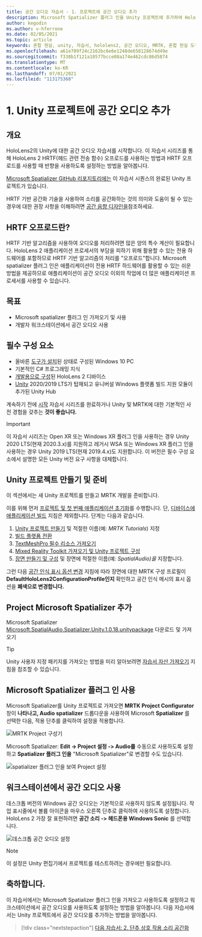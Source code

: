 ```yaml
---
title: 공간 오디오 자습서 - 1. 프로젝트에 공간 오디오 추가
description: Microsoft Spatializer 플러그 인을 Unity 프로젝트에 추가하여 HoloLens 2 HRTF 하드웨어 오프로드에 액세스합니다.
author: kegodin
ms.author: v-hferrone
ms.date: 02/05/2021
ms.topic: article
keywords: 혼합 현실, unity, 자습서, hololens2, 공간 오디오, MRTK, 혼합 현실 도구 키트, UWP, Windows 10, HRTF, 헤드 관련 전송 함수, reverb, Microsoft Spatializer
ms.openlocfilehash: a61e709f24c2162bc6e6e1248de658128674d49e
ms.sourcegitcommit: f338b1f121a10577bcce08a174e462cdc86d5874
ms.translationtype: MT
ms.contentlocale: ko-KR
ms.lasthandoff: 07/01/2021
ms.locfileid: "113175368"
---
```

# <a name="1-adding-spatial-audio-to-your-unity-project"></a>1. Unity 프로젝트에 공간 오디오 추가

## <a name="overview"></a>개요

HoloLens2의 Unity에 대한 공간 오디오 자습서를 시작합니다. 이 자습서 시리즈를 통해 HoloLens 2 HRTF(헤드 관련 전송 함수) 오프로드를 사용하는 방법과 HRTF 오프로드를 사용할 때 반향을 사용하도록 설정하는 방법을 알아봅니다.

[Microsoft Spatializer GitHub 리포지토리에는](https://github.com/microsoft/spatialaudio-unity) 이 자습서 시퀀스의 완료된 Unity 프로젝트가 있습니다.

HRTF 기반 공간화 기술을 사용하여 소리를 공간화하는 것의 의미와 도움이 될 수 있는 경우에 대한 권장 사항을 이해하려면 [공간 음향 디자인을](/windows/mixed-reality/spatial-sound-design)참조하세요.

## <a name="what-is-hrtf-offload"></a>HRTF 오프로드란?

HRTF 기반 알고리즘을 사용하여 오디오를 처리하려면 많은 양의 특수 계산이 필요합니다. HoloLens 2 애플리케이션 프로세서의 부담을 피하기 위해 활용할 수 있는 전용 하드웨어를 포함하므로 HRTF 기반 알고리즘의 처리를 "오프로드"합니다.  Microsoft spatializer 플러그 인은 애플리케이션이 전용 HRTF 하드웨어를 활용할 수 있는 쉬운 방법을 제공하므로 애플리케이션이 공간 오디오 이외의 작업에 더 많은 애플리케이션 프로세서를 사용할 수 있습니다.

## <a name="objectives"></a>목표

* Microsoft spatializer 플러그 인 가져오기 및 사용
* 개발자 워크스테이션에서 공간 오디오 사용

## <a name="prerequisites"></a>필수 구성 요소

* 올바른 [도구가 설치](../../install-the-tools.md)된 상태로 구성된 Windows 10 PC
* 기본적인 C# 프로그래밍 지식
* [개발용으로 구성](../../platform-capabilities-and-apis/using-visual-studio.md#enabling-developer-mode)된 HoloLens 2 디바이스
* <a href="https://docs.unity3d.com/Manual/GettingStartedInstallingHub.html" target="_blank">Unity</a> 2020/2019 LTS가 탑재되고 유니버설 Windows 플랫폼 빌드 지원 모듈이 추가된 Unity Hub

계속하기 전에 [시작](mr-learning-base-01.md) 자습서 시리즈를 완료하거나 Unity 및 MRTK에 대한 기본적인 사전 경험을 갖추는 **것이 좋습니다.**

> [!Important]
> 이 자습서 시리즈는 Open XR 또는 Windows XR 플러그 인을 사용하는 경우 Unity 2020 LTS(현재 2020.3.x)를 지원하고 레거시 WSA 또는 Windows XR 플러그 인을 사용하는 경우 Unity 2019 LTS(현재 2019.4.x)도 지원합니다. 이 버전은 필수 구성 요소에서 설명한 모든 Unity 버전 요구 사항을 대체합니다.

## <a name="creating-and-preparing-the-unity-project"></a>Unity 프로젝트 만들기 및 준비

이 섹션에서는 새 Unity 프로젝트를 만들고 MRTK 개발을 준비합니다.

이를 위해 먼저 [프로젝트 및 첫 번째 애플리케이션 초기화](mr-learning-base-02.md)를 수행합니다. 단, [디바이스에 애플리케이션 빌드](mr-learning-base-02.md#building-your-application-to-your-hololens-2) 지침은 제외합니다. 단계는 다음과 같습니다.

1. [Unity 프로젝트 만들기](mr-learning-base-02.md#creating-the-unity-project) 및 적절한 이름(예: *MRTK Tutorials*) 지정
2. [빌드 플랫폼 전환](mr-learning-base-02.md#configuring-the-unity-project)
3. [TextMeshPro 필수 리소스 가져오기](mr-learning-base-04.md#importing-the-textmeshpro-essential-resources)
4. [Mixed Reality Toolkit 가져오기 및 Unity 프로젝트 구성](mr-learning-base-02.md#importing-the-mixed-reality-toolkit-and-configuring-the-unity-project)
5. [장면 만들기 및 구성](mr-learning-base-02.md#creating-the-scene-and-configuring-mrtk) 및 장면에 적절한 이름(예: *SpatialAudio)을* 지정합니다.

그런 다음 [공간 인식 표시 옵션 변경](mr-learning-base-03.md#changing-the-spatial-awareness-display-option) 지침에 따라 장면에 대한 MRTK 구성 프로필이 **DefaultHoloLens2ConfigurationProfile인지** 확인하고 공간 인식 메시의 표시 옵션을 **폐색으로 변경합니다.**

## <a name="adding-microsoft-spatializer-to-the-project"></a>Project Microsoft Spatializer 추가

Microsoft Spatializer <a href="https://github.com/microsoft/spatialaudio-unity/releases/download/v1.0.18/Microsoft.SpatialAudio.Spatializer.Unity.1.0.18.unitypackage" target="_blank">Microsoft.SpatialAudio.Spatializer.Unity.1.0.18.unitypackage</a> 다운로드 및 가져오기

>[!TIP]
> Unity 사용자 지정 패키지를 가져오는 방법을 미리 알아보려면 [자습서 자산 가져오기](mr-learning-base-04.md#importing-the-tutorial-assets) 지침을 참조할 수 있습니다.

## <a name="enable-the-microsoft-spatializer-plugin"></a>Microsoft Spatializer 플러그 인 사용

Microsoft Spatializer를 Unity 프로젝트로 가져오면 **MRTK Project Configurator** 창이 **나타나고, Audio spatializer** 드롭다운을 사용하여 Microsoft **Spatializer** 를 선택한 다음, 적용 단추를 클릭하여 설정을 적용합니다.

![MRTK Project 구성기](images/spatial-audio/spatial-audio-01-section3-step1-1.PNG)

Microsoft Spatializer: **Edit -> Project 설정 -> Audio를** 수동으로 사용하도록 설정하고 **Spatializer 플러그 인을** "Microsoft Spatializer"로 변경할 수도 있습니다.

![spatializer 플러그 인을 보여 Project 설정](images/spatial-audio/spatial-audio-01-section3-step1-2.PNG)

## <a name="enable-spatial-audio-on-your-workstation"></a>워크스테이션에서 공간 오디오 사용

데스크톱 버전의 Windows 공간 오디오는 기본적으로 사용하지 않도록 설정됩니다. 작업 표시줄에서 볼륨 아이콘을 마우스 오른쪽 단추로 클릭하여 사용하도록 설정합니다. HoloLens 2 가장 잘 표현하려면 **공간 소리 -> 헤드폰용 Windows Sonic** 를 선택합니다.

![데스크톱 공간 오디오 설정](images/spatial-audio/spatial-audio-01-section4-step1-1.PNG)

> [!NOTE]
> 이 설정은 Unity 편집기에서 프로젝트를 테스트하려는 경우에만 필요합니다.

## <a name="congratulations"></a>축하합니다.

이 자습서에서는 Microsoft Spatializer 플러그 인을 가져오고 사용하도록 설정하고 워크스테이션에서 공간 오디오를 사용하도록 설정하는 방법을 알아봅니다.
다음 자습서에서는 Unity 프로젝트에서 공간 오디오를 추가하는 방법을 알아봅니다.

> [!div class="nextstepaction"]
> [다음 자습서: 2. 단추 상호 작용 소리 공간화](unity-spatial-audio-ch2.md)
